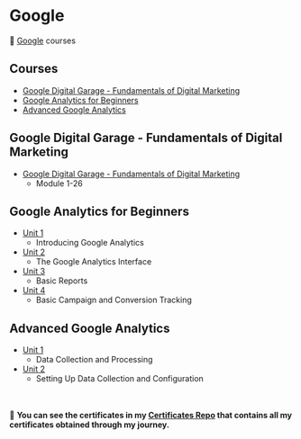 # Google

🔶 [Google](https://www.google.com/) courses

## Courses

- [Google Digital Garage - Fundamentals of Digital Marketing](https://github.com/ShafayetB/Google/tree/master/Google%20Digital%20Garage)
- [Google Analytics for Beginners](https://github.com/ShafayetB/Google/tree/master/Google%20Analytics%20for%20Beginners)
- [Advanced Google Analytics](https://github.com/ShafayetB/Google/tree/master/Advanced%20Google%20Analytics)


## Google Digital Garage - Fundamentals of Digital Marketing

- [Google Digital Garage - Fundamentals of Digital Marketing](https://github.com/ShafayetB/Google/tree/master/Google%20Digital%20Garage)
  - Module 1-26

## Google Analytics for Beginners

- [Unit 1](https://github.com/ShafayetB/Google/tree/master/Google%20Analytics%20for%20Beginners/Unit%201)
  - Introducing Google Analytics
- [Unit 2](https://github.com/ShafayetB/Google/tree/master/Google%20Analytics%20for%20Beginners/Unit%202)
  - The Google Analytics Interface
- [Unit 3](https://github.com/ShafayetB/Google/tree/master/Google%20Analytics%20for%20Beginners/Unit%203)
  - Basic Reports
- [Unit 4](https://github.com/ShafayetB/Google/tree/master/Google%20Analytics%20for%20Beginners/Unit%204)
  - Basic Campaign and Conversion Tracking
  
## Advanced Google Analytics

- [Unit 1](https://github.com/ShafayetB/Google/tree/master/Advanced%20Google%20Analytics/Unit%201)
  - Data Collection and Processing
- [Unit 2](https://github.com/ShafayetB/Google/tree/master/Advanced%20Google%20Analytics/Unit%202)
  - Setting Up Data Collection and Configuration

 <br/><br/>
 🔷 **You can see the certificates in my <a href="https://github.com/ShafayetB/Certificates">Certificates Repo</a> that contains all my certificates obtained through my journey.** <br/>


  
